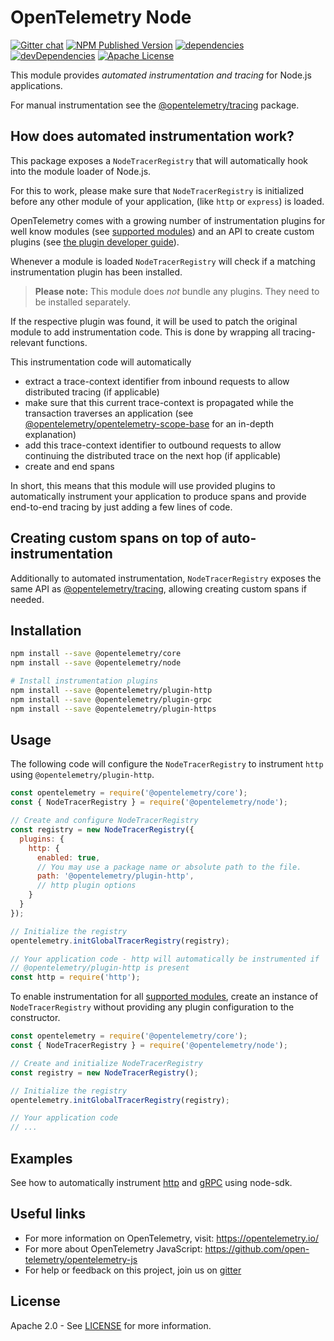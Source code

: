 # OpenTelemetry Node
[![Gitter chat][gitter-image]][gitter-url]
[![NPM Published Version][npm-img]][npm-url]
[![dependencies][dependencies-image]][dependencies-url]
[![devDependencies][devDependencies-image]][devDependencies-url]
[![Apache License][license-image]][license-image]

This module provides *automated instrumentation and tracing* for Node.js applications.

For manual instrumentation see the
[@opentelemetry/tracing](https://github.com/open-telemetry/opentelemetry-js/tree/master/packages/opentelemetry-tracing) package.

## How does automated instrumentation work?
This package exposes a `NodeTracerRegistry` that will automatically hook into the module loader of Node.js.

For this to work, please make sure that `NodeTracerRegistry` is initialized before any other module of your application, (like `http` or `express`) is loaded.

OpenTelemetry comes with a growing number of instrumentation plugins for well know modules (see [supported modules](https://github.com/open-telemetry/opentelemetry-js#plugins)) and an API to create custom plugins (see [the plugin developer guide](https://github.com/open-telemetry/opentelemetry-js/blob/master/doc/plugin-guide.md)).


Whenever a module is loaded `NodeTracerRegistry` will check if a matching instrumentation plugin has been installed.

> **Please note:** This module does *not* bundle any plugins. They need to be installed separately.

If the respective plugin was found, it will be used to patch the original module to add instrumentation code.
This is done by wrapping all tracing-relevant functions.

This instrumentation code will automatically
- extract a trace-context identifier from inbound requests to allow distributed tracing (if applicable)
- make sure that this current trace-context is propagated while the transaction traverses an application (see [@opentelemetry/opentelemetry-scope-base](https://github.com/open-telemetry/opentelemetry-js/blob/master/packages/opentelemetry-scope-base/README.md) for an in-depth explanation)
- add this trace-context identifier to outbound requests to allow continuing the distributed trace on the next hop (if applicable)
- create and end spans

In short, this means that this module will use provided plugins to automatically instrument your application to produce spans and provide end-to-end tracing by just adding a few lines of code.

## Creating custom spans on top of auto-instrumentation
Additionally to automated instrumentation, `NodeTracerRegistry` exposes the same API as [@opentelemetry/tracing](https://github.com/open-telemetry/opentelemetry-js/tree/master/packages/opentelemetry-tracing), allowing creating custom spans if needed.

## Installation

```bash
npm install --save @opentelemetry/core
npm install --save @opentelemetry/node

# Install instrumentation plugins
npm install --save @opentelemetry/plugin-http
npm install --save @opentelemetry/plugin-grpc
npm install --save @opentelemetry/plugin-https
```

## Usage

The following code will configure the `NodeTracerRegistry` to instrument `http` using `@opentelemetry/plugin-http`.

```js
const opentelemetry = require('@opentelemetry/core');
const { NodeTracerRegistry } = require('@opentelemetry/node');

// Create and configure NodeTracerRegistry
const registry = new NodeTracerRegistry({
  plugins: {
    http: {
      enabled: true,
      // You may use a package name or absolute path to the file.
      path: '@opentelemetry/plugin-http',
      // http plugin options
    }
  }
});

// Initialize the registry
opentelemetry.initGlobalTracerRegistry(registry);

// Your application code - http will automatically be instrumented if
// @opentelemetry/plugin-http is present
const http = require('http');
```

To enable instrumentation for all [supported modules](https://github.com/open-telemetry/opentelemetry-js#plugins), create an instance of `NodeTracerRegistry` without providing any plugin configuration to the constructor.

```js
const opentelemetry = require('@opentelemetry/core');
const { NodeTracerRegistry } = require('@opentelemetry/node');

// Create and initialize NodeTracerRegistry
const registry = new NodeTracerRegistry();

// Initialize the registry
opentelemetry.initGlobalTracerRegistry(registry);

// Your application code
// ...
```

## Examples
See how to automatically instrument [http](https://github.com/open-telemetry/opentelemetry-js/tree/master/examples/http) and [gRPC](https://github.com/open-telemetry/opentelemetry-js/tree/master/examples/grpc) using node-sdk.


## Useful links
- For more information on OpenTelemetry, visit: <https://opentelemetry.io/>
- For more about OpenTelemetry JavaScript: <https://github.com/open-telemetry/opentelemetry-js>
- For help or feedback on this project, join us on [gitter][gitter-url]

## License

Apache 2.0 - See [LICENSE][license-url] for more information.

[gitter-image]: https://badges.gitter.im/open-telemetry/opentelemetry-js.svg
[gitter-url]: https://gitter.im/open-telemetry/opentelemetry-node?utm_source=badge&utm_medium=badge&utm_campaign=pr-badge&utm_content=badge
[license-url]: https://github.com/open-telemetry/opentelemetry-js/blob/master/LICENSE
[license-image]: https://img.shields.io/badge/license-Apache_2.0-green.svg?style=flat
[dependencies-image]: https://david-dm.org/open-telemetry/opentelemetry-js/status.svg?path=packages/opentelemetry-node
[dependencies-url]: https://david-dm.org/open-telemetry/opentelemetry-js?path=packages%2Fopentelemetry-node
[devDependencies-image]: https://david-dm.org/open-telemetry/opentelemetry-js/dev-status.svg?path=packages/opentelemetry-node
[devDependencies-url]: https://david-dm.org/open-telemetry/opentelemetry-js?path=packages%2Fopentelemetry-node&type=dev
[npm-url]: https://www.npmjs.com/package/@opentelemetry/node
[npm-img]: https://badge.fury.io/js/%40opentelemetry%2Fnode.svg
